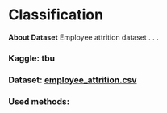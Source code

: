 # Classification

**About Dataset**
Employee attrition dataset  . . . 

### Kaggle: tbu

### Dataset: [employee_attrition.csv](https://github.com/mrMichalR/LinearRegression/raw/main/weatherHistory.csv)

### Used methods:

